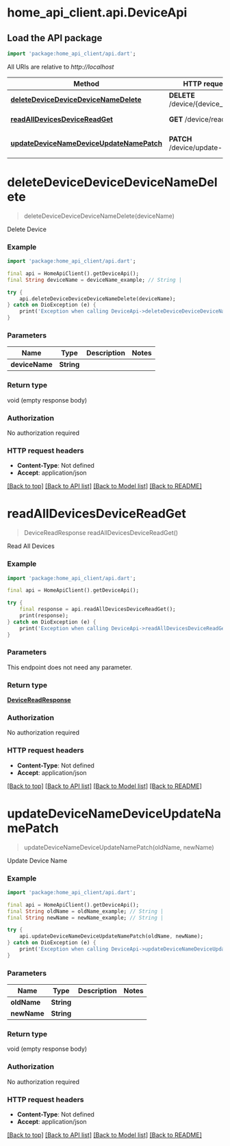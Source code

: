 # home_api_client.api.DeviceApi

## Load the API package
```dart
import 'package:home_api_client/api.dart';
```

All URIs are relative to *http://localhost*

Method | HTTP request | Description
------------- | ------------- | -------------
[**deleteDeviceDeviceDeviceNameDelete**](DeviceApi.md#deletedevicedevicedevicenamedelete) | **DELETE** /device/{device_name} | Delete Device
[**readAllDevicesDeviceReadGet**](DeviceApi.md#readalldevicesdevicereadget) | **GET** /device/read | Read All Devices
[**updateDeviceNameDeviceUpdateNamePatch**](DeviceApi.md#updatedevicenamedeviceupdatenamepatch) | **PATCH** /device/update-name | Update Device Name


# **deleteDeviceDeviceDeviceNameDelete**
> deleteDeviceDeviceDeviceNameDelete(deviceName)

Delete Device

### Example
```dart
import 'package:home_api_client/api.dart';

final api = HomeApiClient().getDeviceApi();
final String deviceName = deviceName_example; // String | 

try {
    api.deleteDeviceDeviceDeviceNameDelete(deviceName);
} catch on DioException (e) {
    print('Exception when calling DeviceApi->deleteDeviceDeviceDeviceNameDelete: $e\n');
}
```

### Parameters

Name | Type | Description  | Notes
------------- | ------------- | ------------- | -------------
 **deviceName** | **String**|  | 

### Return type

void (empty response body)

### Authorization

No authorization required

### HTTP request headers

 - **Content-Type**: Not defined
 - **Accept**: application/json

[[Back to top]](#) [[Back to API list]](../README.md#documentation-for-api-endpoints) [[Back to Model list]](../README.md#documentation-for-models) [[Back to README]](../README.md)

# **readAllDevicesDeviceReadGet**
> DeviceReadResponse readAllDevicesDeviceReadGet()

Read All Devices

### Example
```dart
import 'package:home_api_client/api.dart';

final api = HomeApiClient().getDeviceApi();

try {
    final response = api.readAllDevicesDeviceReadGet();
    print(response);
} catch on DioException (e) {
    print('Exception when calling DeviceApi->readAllDevicesDeviceReadGet: $e\n');
}
```

### Parameters
This endpoint does not need any parameter.

### Return type

[**DeviceReadResponse**](DeviceReadResponse.md)

### Authorization

No authorization required

### HTTP request headers

 - **Content-Type**: Not defined
 - **Accept**: application/json

[[Back to top]](#) [[Back to API list]](../README.md#documentation-for-api-endpoints) [[Back to Model list]](../README.md#documentation-for-models) [[Back to README]](../README.md)

# **updateDeviceNameDeviceUpdateNamePatch**
> updateDeviceNameDeviceUpdateNamePatch(oldName, newName)

Update Device Name

### Example
```dart
import 'package:home_api_client/api.dart';

final api = HomeApiClient().getDeviceApi();
final String oldName = oldName_example; // String | 
final String newName = newName_example; // String | 

try {
    api.updateDeviceNameDeviceUpdateNamePatch(oldName, newName);
} catch on DioException (e) {
    print('Exception when calling DeviceApi->updateDeviceNameDeviceUpdateNamePatch: $e\n');
}
```

### Parameters

Name | Type | Description  | Notes
------------- | ------------- | ------------- | -------------
 **oldName** | **String**|  | 
 **newName** | **String**|  | 

### Return type

void (empty response body)

### Authorization

No authorization required

### HTTP request headers

 - **Content-Type**: Not defined
 - **Accept**: application/json

[[Back to top]](#) [[Back to API list]](../README.md#documentation-for-api-endpoints) [[Back to Model list]](../README.md#documentation-for-models) [[Back to README]](../README.md)

